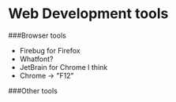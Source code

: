 Web Development tools
=====================

###Browser tools
- Firebug for Firefox
- Whatfont?
- JetBrain for Chrome I think
- Chrome -> "F12"

###Other tools
